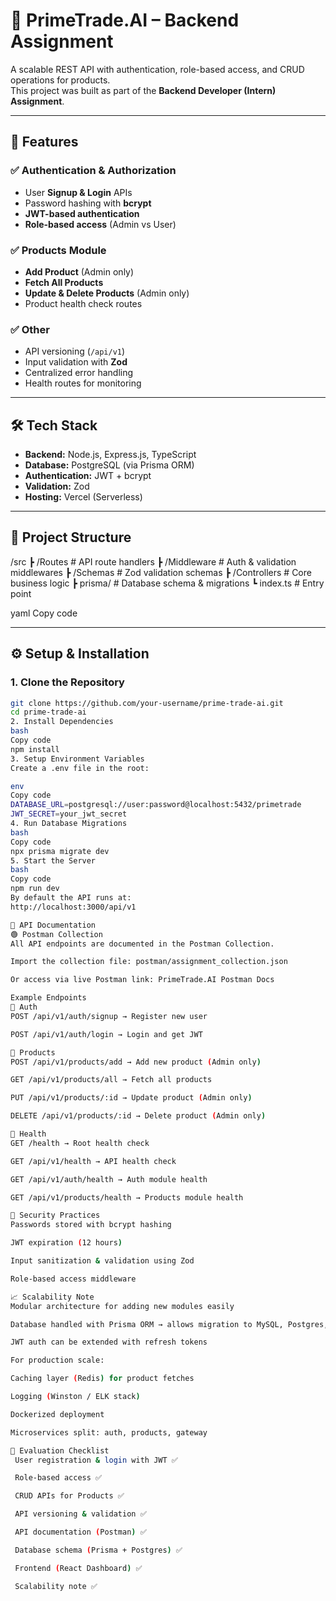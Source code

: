 # 🚀 PrimeTrade.AI – Backend Assignment

A scalable REST API with authentication, role-based access, and CRUD operations for products.  
This project was built as part of the **Backend Developer (Intern) Assignment**.

---

## 📌 Features

### ✅ Authentication & Authorization
- User **Signup & Login** APIs
- Password hashing with **bcrypt**
- **JWT-based authentication**
- **Role-based access** (Admin vs User)

### ✅ Products Module
- **Add Product** (Admin only)
- **Fetch All Products**
- **Update & Delete Products** (Admin only)
- Product health check routes

### ✅ Other
- API versioning (`/api/v1`)
- Input validation with **Zod**
- Centralized error handling
- Health routes for monitoring

---

## 🛠️ Tech Stack
- **Backend:** Node.js, Express.js, TypeScript
- **Database:** PostgreSQL (via Prisma ORM)
- **Authentication:** JWT + bcrypt
- **Validation:** Zod
- **Hosting:** Vercel (Serverless)

---

## 📂 Project Structure

/src
┣ /Routes # API route handlers
┣ /Middleware # Auth & validation middlewares
┣ /Schemas # Zod validation schemas
┣ /Controllers # Core business logic
┣ prisma/ # Database schema & migrations
┗ index.ts # Entry point

yaml
Copy code

---

## ⚙️ Setup & Installation

### 1. Clone the Repository
```bash
git clone https://github.com/your-username/prime-trade-ai.git
cd prime-trade-ai
2. Install Dependencies
bash
Copy code
npm install
3. Setup Environment Variables
Create a .env file in the root:

env
Copy code
DATABASE_URL=postgresql://user:password@localhost:5432/primetrade
JWT_SECRET=your_jwt_secret
4. Run Database Migrations
bash
Copy code
npx prisma migrate dev
5. Start the Server
bash
Copy code
npm run dev
By default the API runs at:
http://localhost:3000/api/v1

📖 API Documentation
🟢 Postman Collection
All API endpoints are documented in the Postman Collection.

Import the collection file: postman/assignment_collection.json

Or access via live Postman link: PrimeTrade.AI Postman Docs

Example Endpoints
🔹 Auth
POST /api/v1/auth/signup → Register new user

POST /api/v1/auth/login → Login and get JWT

🔹 Products
POST /api/v1/products/add → Add new product (Admin only)

GET /api/v1/products/all → Fetch all products

PUT /api/v1/products/:id → Update product (Admin only)

DELETE /api/v1/products/:id → Delete product (Admin only)

🔹 Health
GET /health → Root health check

GET /api/v1/health → API health check

GET /api/v1/auth/health → Auth module health

GET /api/v1/products/health → Products module health

🔐 Security Practices
Passwords stored with bcrypt hashing

JWT expiration (12 hours)

Input sanitization & validation using Zod

Role-based access middleware

📈 Scalability Note
Modular architecture for adding new modules easily

Database handled with Prisma ORM → allows migration to MySQL, Postgres, or MongoDB

JWT auth can be extended with refresh tokens

For production scale:

Caching layer (Redis) for product fetches

Logging (Winston / ELK stack)

Dockerized deployment

Microservices split: auth, products, gateway

🎯 Evaluation Checklist
 User registration & login with JWT ✅

 Role-based access ✅

 CRUD APIs for Products ✅

 API versioning & validation ✅

 API documentation (Postman) ✅

 Database schema (Prisma + Postgres) ✅

 Frontend (React Dashboard) ✅

 Scalability note ✅

